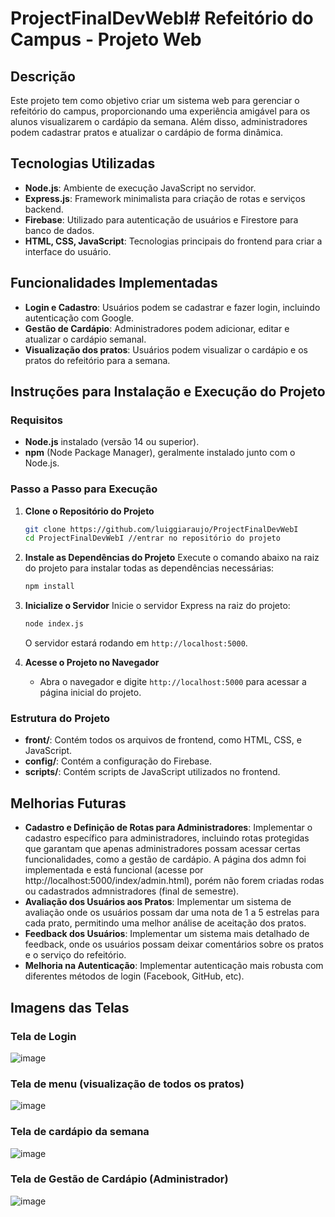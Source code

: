 # ProjectFinalDevWebI# Refeitório do Campus - Projeto Web

## Descrição

Este projeto tem como objetivo criar um sistema web para gerenciar o refeitório do campus, proporcionando uma experiência amigável para os alunos visualizarem o cardápio da semana. Além disso, administradores podem cadastrar pratos e atualizar o cardápio de forma dinâmica.

## Tecnologias Utilizadas

- **Node.js**: Ambiente de execução JavaScript no servidor.
- **Express.js**: Framework minimalista para criação de rotas e serviços backend.
- **Firebase**: Utilizado para autenticação de usuários e Firestore para banco de dados.
- **HTML, CSS, JavaScript**: Tecnologias principais do frontend para criar a interface do usuário.

## Funcionalidades Implementadas

- **Login e Cadastro**: Usuários podem se cadastrar e fazer login, incluindo autenticação com Google.
- **Gestão de Cardápio**: Administradores podem adicionar, editar e atualizar o cardápio semanal.
- **Visualização dos pratos**: Usuários podem visualizar o cardápio e os pratos do refeitório para a semana.

## Instruções para Instalação e Execução do Projeto

### Requisitos

- **Node.js** instalado (versão 14 ou superior).
- **npm** (Node Package Manager), geralmente instalado junto com o Node.js.

### Passo a Passo para Execução

1. **Clone o Repositório do Projeto**

   ```bash
   git clone https://github.com/luiggiaraujo/ProjectFinalDevWebI
   cd ProjectFinalDevWebI //entrar no repositório do projeto
   ```

2. **Instale as Dependências do Projeto**
   Execute o comando abaixo na raiz do projeto para instalar todas as dependências necessárias:

   ```bash
   npm install
   ```

4. **Inicialize o Servidor**
   Inicie o servidor Express na raiz do projeto:

   ```bash
   node index.js
   ```

   O servidor estará rodando em `http://localhost:5000`.

5. **Acesse o Projeto no Navegador**

   - Abra o navegador e digite `http://localhost:5000` para acessar a página inicial do projeto.

### Estrutura do Projeto

- **front/**: Contém todos os arquivos de frontend, como HTML, CSS, e JavaScript.
- **config/**: Contém a configuração do Firebase.
- **scripts/**: Contém scripts de JavaScript utilizados no frontend.

## Melhorias Futuras

- **Cadastro e Definição de Rotas para Administradores**: Implementar o cadastro específico para administradores, incluindo rotas protegidas que garantam que apenas administradores possam acessar certas funcionalidades, como a gestão de cardápio. A página dos admn foi implementada e está funcional (acesse por http://localhost:5000/index/admin.html), porém não forem criadas rodas ou cadastrados admnistradores (final de semestre). 
- **Avaliação dos Usuários aos Pratos**: Implementar um sistema de avaliação onde os usuários possam dar uma nota de 1 a 5 estrelas para cada prato, permitindo uma melhor análise de aceitação dos pratos.
- **Feedback dos Usuários**: Implementar um sistema mais detalhado de feedback, onde os usuários possam deixar comentários sobre os pratos e o serviço do refeitório.
- **Melhoria na Autenticação**: Implementar autenticação mais robusta com diferentes métodos de login (Facebook, GitHub, etc).

## Imagens das Telas

### Tela de Login
![image](https://github.com/user-attachments/assets/66a661de-7b28-499a-9cec-cbf19a6d1dc7)


### Tela de menu (visualização de todos os pratos)
![image](https://github.com/user-attachments/assets/ef3daa7e-59f9-4d5d-963d-ffb2cb810c53)


### Tela de cardápio da semana
![image](https://github.com/user-attachments/assets/5d0271b5-0d01-404e-b576-6d204f1e4221)


### Tela de Gestão de Cardápio (Administrador)
![image](https://github.com/user-attachments/assets/b3a3308a-5376-4ce6-9720-f6794ff7b1f6)





